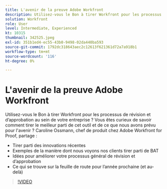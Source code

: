```yaml
---
title: L'avenir de la preuve Adobe Workfront
description: Utilisez-vous le Bon à tirer Workfront pour les processus de révision et d’approbation au sein de votre entreprise ? Curieux comment tirer le meilleur parti de cet outil et de ce que nous avons prévu pour l'avenir.
solution: Workfront
role: User
level: Intermediate, Experienced
kt: 10315
thumbnail: 342525.jpeg
exl-id: 351b1ed4-ec55-43b0-9498-02da440ba593
source-git-commit: 1792dc318643aec2c12613f621361d72a7a918b1
workflow-type: tm+mt
source-wordcount: '116'
ht-degree: 0%

---
```


# L&#39;avenir de la preuve Adobe Workfront

Utilisez-vous le Bon à tirer Workfront pour les processus de révision et d’approbation au sein de votre entreprise ? Vous êtes curieux de savoir comment tirer le meilleur parti de cet outil et de ce que nous avons prévu pour l&#39;avenir ? Caroline Ossmann, chef de produit chez Adobe Workfront for Proof, partage :

* Tirer parti des innovations récentes
* Exemples de la manière dont nous voyons nos clients tirer parti de BAT
* Idées pour améliorer votre processus général de révision et d’approbation
* Ce qui se trouve sur la feuille de route pour l’année prochaine (et au-delà)

>[!VIDEO](https://video.tv.adobe.com/v/342525/?quality=12&learn=on)
